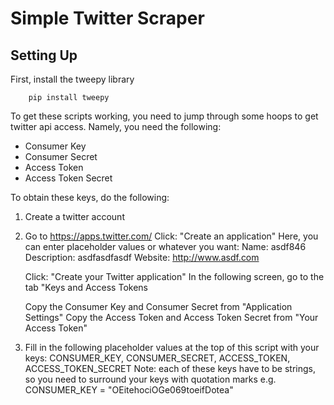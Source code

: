 
Simple Twitter Scraper
======================




## Setting Up

First, install the tweepy library
```
    pip install tweepy
```

To get these scripts working, you need to jump through some hoops to get twitter api access.
Namely, you need the following:
- Consumer Key
- Consumer Secret
- Access Token
- Access Token Secret

To obtain these keys, do the following:


1. Create a twitter account
2. Go to https://apps.twitter.com/
    Click: "Create an application"
        Here, you can enter placeholder values or whatever you want:
        Name: asdf846
        Description: asdfasdfasdf
        Website: http://www.asdf.com

    Click: "Create your Twitter application"
    In the following screen, go to the tab "Keys and Access Tokens

    Copy the Consumer Key and Consumer Secret from "Application Settings"
    Copy the Access Token and Access Token Secret from "Your Access Token"

3. Fill in the following placeholder values at the top of this script with your keys:
    CONSUMER_KEY, CONSUMER_SECRET, ACCESS_TOKEN, ACCESS_TOKEN_SECRET
    Note: each of these keys have to be strings, so you need to surround your keys with quotation marks e.g.
    CONSUMER_KEY = "OEitehociOGe069toeifDotea"